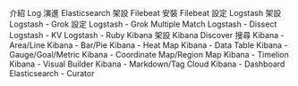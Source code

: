 介紹 Log 演進
Elasticsearch 架設
Filebeat 安裝
Filebeat 設定
Logstash 架設
Logstash - Grok 設定
Logstash - Grok Multiple Match
Logstash - Dissect
Logstash - KV
Logstash - Ruby
Kibana 架設
Kibana Discover 搜尋
Kibana - Area/Line
Kibana - Bar/Pie
Kibana - Heat Map
Kibana - Data Table
Kibana - Gauge/Goal/Metric
Kibana - Coordinate Map/Region Map
Kibana - Timelion
Kibana - Visual Builder
Kibana - Markdown/Tag Cloud
Kibana - Dashboard
Elasticsearch - Curator
